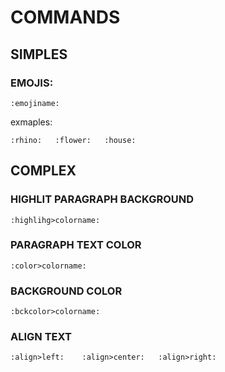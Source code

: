 # COMMANDS

## SIMPLES

### EMOJIS:

    :emojiname:

 exmaples:

    :rhino:   :flower:   :house:  


## COMPLEX

### HIGHLIT PARAGRAPH BACKGROUND

    :highlihg>colorname:

### PARAGRAPH TEXT COLOR

    :color>colorname:

### BACKGROUND COLOR

    :bckcolor>colorname:

### ALIGN TEXT

    :align>left:    :align>center:   :align>right: